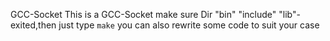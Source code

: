 GCC-Socket
This is a GCC-Socket 
make sure Dir "bin" "include" "lib"- exited,then just type `make`
you can also rewrite some code to suit your case
